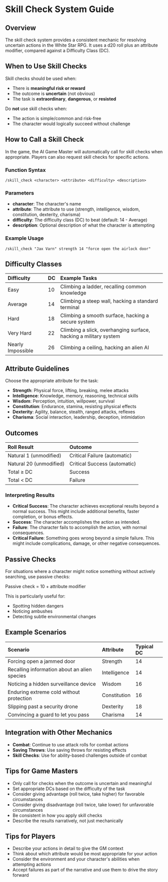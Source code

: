 # Skill Check System Guide

## Overview

The skill check system provides a consistent mechanic for resolving uncertain actions in the White Star RPG. It uses a d20 roll plus an attribute modifier, compared against a Difficulty Class (DC).

## When to Use Skill Checks

Skill checks should be used when:

- There is **meaningful risk or reward**
- The outcome is **uncertain** (not obvious)
- The task is **extraordinary**, **dangerous**, or **resisted**

Do **not** use skill checks when:

- The action is simple/common and risk-free
- The character would logically succeed without challenge

## How to Call a Skill Check

In the game, the AI Game Master will automatically call for skill checks when appropriate. Players can also request skill checks for specific actions.

### Function Syntax

```
/skill_check <character> <attribute> <difficulty> <description>
```

### Parameters

- **character**: The character's name
- **attribute**: The attribute to use (strength, intelligence, wisdom, constitution, dexterity, charisma)
- **difficulty**: The difficulty class (DC) to beat (default: 14 - Average)
- **description**: Optional description of what the character is attempting

### Example Usage

```
/skill_check "Jax Varn" strength 14 "force open the airlock door"
```

## Difficulty Classes

| Difficulty | DC | Example Tasks |
|:-----------|:---|:--------------|
| Easy       | 10 | Climbing a ladder, recalling common knowledge |
| Average    | 14 | Climbing a steep wall, hacking a standard terminal |
| Hard       | 18 | Climbing a smooth surface, hacking a secure system |
| Very Hard  | 22 | Climbing a slick, overhanging surface, hacking a military system |
| Nearly Impossible | 26 | Climbing a ceiling, hacking an alien AI |

## Attribute Guidelines

Choose the appropriate attribute for the task:

- **Strength**: Physical force, lifting, breaking, melee attacks
- **Intelligence**: Knowledge, memory, reasoning, technical skills
- **Wisdom**: Perception, intuition, willpower, survival
- **Constitution**: Endurance, stamina, resisting physical effects
- **Dexterity**: Agility, balance, stealth, ranged attacks, reflexes
- **Charisma**: Social interaction, leadership, deception, intimidation

## Outcomes

| Roll Result | Outcome |
|:------------|:--------|
| Natural 1 (unmodified) | Critical Failure (automatic) |
| Natural 20 (unmodified) | Critical Success (automatic) |
| Total ≥ DC | Success |
| Total < DC | Failure |

### Interpreting Results

- **Critical Success**: The character achieves exceptional results beyond a normal success. This might include additional benefits, faster completion, or bonus effects.
- **Success**: The character accomplishes the action as intended.
- **Failure**: The character fails to accomplish the action, with normal consequences.
- **Critical Failure**: Something goes wrong beyond a simple failure. This might include complications, damage, or other negative consequences.

## Passive Checks

For situations where a character might notice something without actively searching, use passive checks:

Passive check = 10 + attribute modifier

This is particularly useful for:
- Spotting hidden dangers
- Noticing ambushes
- Detecting subtle environmental changes

## Example Scenarios

| Scenario | Attribute | Typical DC |
|:---------|:----------|:-----------|
| Forcing open a jammed door | Strength | 14 |
| Recalling information about an alien species | Intelligence | 14 |
| Noticing a hidden surveillance device | Wisdom | 16 |
| Enduring extreme cold without protection | Constitution | 16 |
| Slipping past a security drone | Dexterity | 18 |
| Convincing a guard to let you pass | Charisma | 14 |

## Integration with Other Mechanics

- **Combat**: Continue to use attack rolls for combat actions
- **Saving Throws**: Use saving throws for resisting effects
- **Skill Checks**: Use for ability-based challenges outside of combat

## Tips for Game Masters

- Only call for checks when the outcome is uncertain and meaningful
- Set appropriate DCs based on the difficulty of the task
- Consider giving advantage (roll twice, take higher) for favorable circumstances
- Consider giving disadvantage (roll twice, take lower) for unfavorable circumstances
- Be consistent in how you apply skill checks
- Describe the results narratively, not just mechanically

## Tips for Players

- Describe your actions in detail to give the GM context
- Think about which attribute would be most appropriate for your action
- Consider the environment and your character's abilities when attempting actions
- Accept failures as part of the narrative and use them to drive the story forward
